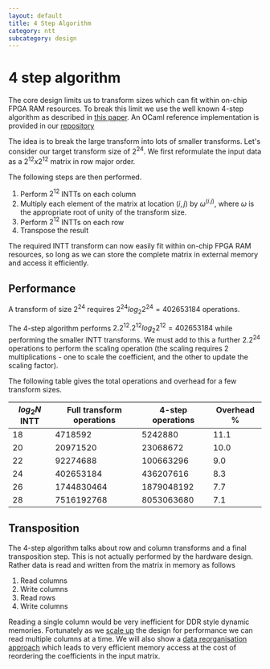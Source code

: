 ```yaml
---
layout: default
title: 4 Step Algorithm
category: ntt
subcategory: design
---
```


# 4 step algorithm

The core design limits us to transform sizes which can fit within on-chip FPGA RAM resources.
To break this limit we use the well known 4-step algorithm as described in
[this paper](https://arxiv.org/pdf/2011.11524.pdf).  An OCaml reference implementation is provided
in our [repository](https://github.com/fyquah/hardcaml_zprize/blob/master/libs/hardcaml_ntt/src/reference_model.ml)

The idea is to break the large transform into lots of smaller transforms.  Let's consider our
target transform size of $2^24$.  We first reformulate the input data as a $2^12 x 2^12$ matrix in row major order.

The following steps are then performed.

1. Perform $2^12$ INTTs on each column
2. Multiply each element of the matrix at location $(i,j)$ by $ω^(i.j)$, where $ω$ is the appropriate
   root of unity of the transform size.
3. Perform $2^12$ INTTs on each row
4. Transpose the result

The required INTT transform can now easily fit within on-chip FPGA RAM resources, so long as we can
store the complete matrix in external memory and access it efficiently.

## Performance

A transform of size $2^24$ requires $2^24 log_{2} 2^24 = 402653184$ operations.

The 4-step algorithm performs $2 . 2^12 . 2^12 log_{2} 2^12 = 402653184$ while performing the smaller INTT transforms.
We must add to this a further $2 . 2^24$ operations to perform the scaling operation (the scaling requires 2
multiplications - one to scale the coefficient, and the other to update the scaling factor).

The following table gives the total operations and overhead for a few transform sizes.

| $log_{2} N$ INTT | Full transform operations | 4-step operations | Overhead % |
|------------------|---------------------------|-------------------|------------|
| 18 | 4718592    | 5242880    | 11.1    |
| 20 | 20971520   |  23068672  | 10.0    |
| 22 | 92274688   | 100663296  | 9.0     |
| 24 | 402653184  | 436207616  | 8.3     |
| 26 | 1744830464 | 1879048192 | 7.7     |
| 28 | 7516192768 | 8053063680 | 7.1     |

## Transposition

The 4-step algorithm talks about row and column transforms and a final transposition step.  This is not
actually performed by the hardware design.  Rather data is read and written from the matrix in memory as
follows

1. Read columns
2. Write columns
3. Read rows
4. Write columns

Reading a single column would be very inefficient for DDR style dynamic memories.  Fortunately as we
[scale up](ntt-performance-scaling.html) the design for performance we can read multiple columns
at a time. We will also show a
[data reorganisation approach](ntt-bandwidth.html) which leads to very efficient memory
access at the cost of reordering the coefficients in the input matrix.
